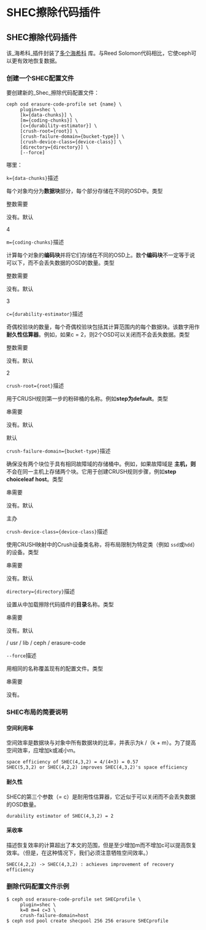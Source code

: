 # SHEC擦除代码插件

## SHEC擦除代码插件

该_海希科_插件封装了[多个海希科](http://tracker.ceph.com/projects/ceph/wiki/Shingled_Erasure_Code_%28SHEC%29) 库。与Reed Solomon代码相比，它使ceph可以更有效地恢复数据。

### 创建一个SHEC配置文件

要创建新的_Shec_擦除代码配置文件：

```text
ceph osd erasure-code-profile set {name} \
     plugin=shec \
     [k={data-chunks}] \
     [m={coding-chunks}] \
     [c={durability-estimator}] \
     [crush-root={root}] \
     [crush-failure-domain={bucket-type}] \
     [crush-device-class={device-class}] \
     [directory={directory}] \
     [--force]
```

哪里：

`k={data-chunks}`描述

每个对象均分为**数据块**部分，每个部分存储在不同的OSD中。类型

整数需要

没有。默认

4

`m={coding-chunks}`描述

计算每个对象的**编码块**并将它们存储在不同的OSD上。数**个编码块**不一定等于说可以下，而不会丢失数据的OSD的数量。类型

整数需要

没有。默认

3

`c={durability-estimator}`描述

奇偶校验块的数量，每个奇偶校验块包括其计算范围内的每个数据块。该数字用作**耐久性估算器**。例如，如果c = 2，则2个OSD可以关闭而不会丢失数据。类型

整数需要

没有。默认

2

`crush-root={root}`描述

用于CRUSH规则第一步的粉碎桶的名称。例如**step为default**。类型

串需要

没有。默认

默认

`crush-failure-domain={bucket-type}`描述

确保没有两个块位于具有相同故障域的存储桶中。例如，如果故障域是 **主机，则**不会在同一主机上存储两个块。它用于创建CRUSH规则步骤，例如**step choiceleaf host**。类型

串需要

没有。默认

主办

`crush-device-class={device-class}`描述

使用CRUSH映射中的Crush设备类名称，将布局限制为特定类（例如 `ssd`或`hdd`）的设备。类型

串需要

没有。默认

`directory={directory}`描述

设置从中加载擦除代码插件的**目录**名称。类型

串需要

没有。默认

/ usr / lib / ceph / erasure-code

`--force`描述

用相同的名称覆盖现有的配置文件。类型

串需要

没有。

### SHEC布局的简要说明

#### 空间利用率

空间效率是数据块与对象中所有数据块的比率，并表示为k /（k + m）。为了提高空间效率，应增加k或减小m。

```text
space efficiency of SHEC(4,3,2) = 4/(4+3) = 0.57
SHEC(5,3,2) or SHEC(4,2,2) improves SHEC(4,3,2)'s space efficiency
```

#### 耐久性

SHEC的第三个参数（= c）是耐用性估算器，它近似于可以关闭而不会丢失数据的OSD数量。

`durability estimator of SHEC(4,3,2) = 2`

#### 采收率

描述恢复效率的计算超出了本文的范围，但是至少增加m而不增加c可以提高恢复效率。（但是，在这种情况下，我们必须注意牺牲空间效率。）

`SHEC(4,2,2) -> SHEC(4,3,2) : achieves improvement of recovery efficiency`

### 删除代码配置文件示例

```text
$ ceph osd erasure-code-profile set SHECprofile \
     plugin=shec \
     k=8 m=4 c=3 \
     crush-failure-domain=host
$ ceph osd pool create shecpool 256 256 erasure SHECprofile
```

